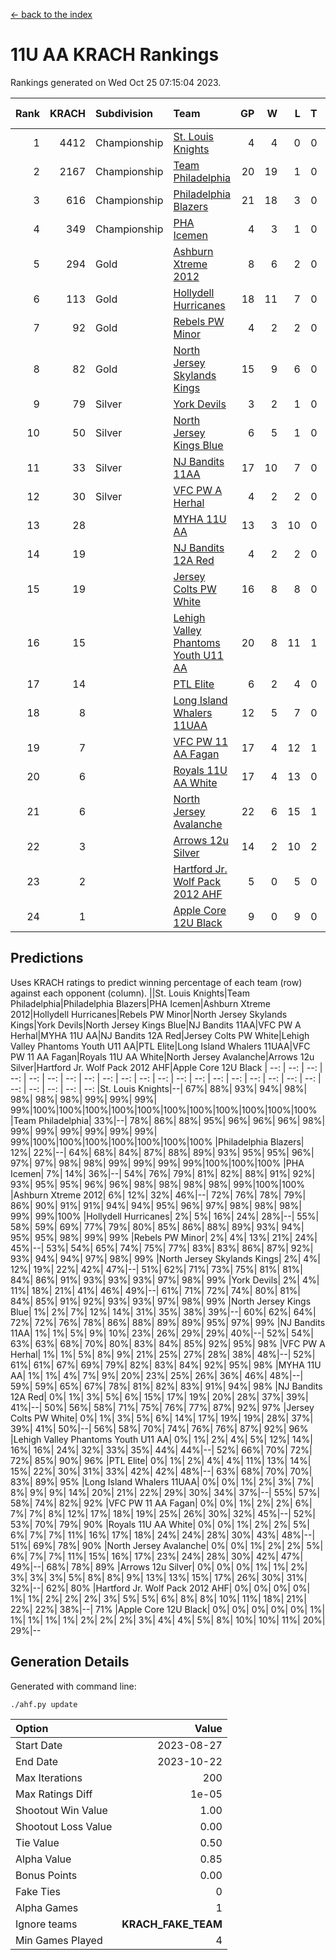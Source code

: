 [<- back to the index](readme.md)
# 11U AA KRACH Rankings
Rankings generated on Wed Oct 25 07:15:04 2023.

Rank|KRACH|Subdivision|Team|GP|W|L|T|OTW|OTL|SoS|Exp Wins|Win Diff
---:|---:|:---|:---|---:|---:|---:|---:|---:|---:|---:|---:|---:
1|4412|Championship|[St. Louis Knights](https://gamesheetstats.com/seasons/3659/teams/143319/schedule)|4|4|0|0|0|0|149|4.8|-0.0
2|2167|Championship|[Team Philadelphia](https://gamesheetstats.com/seasons/3659/teams/140788/schedule)|20|19|1|0|0|0|139|19.8|-0.0
3|616|Championship|[Philadelphia Blazers](https://gamesheetstats.com/seasons/3659/teams/140785/schedule)|21|18|3|0|0|0|420|18.8|-0.0
4|349|Championship|[PHA Icemen](https://gamesheetstats.com/seasons/3659/teams/143313/schedule)|4|3|1|0|0|0|457|3.8|-0.0
5|294|Gold|[Ashburn Xtreme 2012](https://gamesheetstats.com/seasons/3659/teams/140775/schedule)|8|6|2|0|1|0|497|6.8|-0.0
6|113|Gold|[Hollydell Hurricanes](https://gamesheetstats.com/seasons/3659/teams/140777/schedule)|18|11|7|0|0|0|578|11.9|0.0
7|92|Gold|[Rebels PW Minor](https://gamesheetstats.com/seasons/3659/teams/140786/schedule)|4|2|2|0|0|0|564|2.8|-0.0
8|82|Gold|[North Jersey Skylands Kings](https://gamesheetstats.com/seasons/3659/teams/140784/schedule)|15|9|6|0|1|1|364|9.9|0.0
9|79|Silver|[York Devils](https://gamesheetstats.com/seasons/3659/teams/140469/schedule)|3|2|1|0|1|0|546|2.9|0.0
10|50|Silver|[North Jersey Kings Blue](https://gamesheetstats.com/seasons/3659/teams/140459/schedule)|6|5|1|0|0|0|11|5.9|0.0
11|33|Silver|[NJ Bandits 11AA](https://gamesheetstats.com/seasons/3659/teams/140782/schedule)|17|10|7|0|0|1|188|10.9|0.0
12|30|Silver|[VFC PW A Herhal](https://gamesheetstats.com/seasons/3659/teams/140467/schedule)|4|2|2|0|0|0|50|2.9|0.0
13|28||[MYHA 11U AA](https://gamesheetstats.com/seasons/3659/teams/140781/schedule)|13|3|10|0|0|0|613|3.9|0.0
14|19||[NJ Bandits 12A Red](https://gamesheetstats.com/seasons/3659/teams/140458/schedule)|4|2|2|0|0|0|26|2.9|0.0
15|19||[Jersey Colts PW White](https://gamesheetstats.com/seasons/3659/teams/140778/schedule)|16|8|8|0|1|0|187|8.9|0.0
16|15||[Lehigh Valley Phantoms Youth U11 AA](https://gamesheetstats.com/seasons/3659/teams/140779/schedule)|20|8|11|1|1|0|518|9.4|0.0
17|14||[PTL Elite](https://gamesheetstats.com/seasons/3659/teams/140462/schedule)|6|2|4|0|0|0|37|2.9|0.0
18|8||[Long Island Whalers 11UAA](https://gamesheetstats.com/seasons/3659/teams/140780/schedule)|12|5|7|0|0|1|66|5.9|0.0
19|7||[VFC PW 11 AA Fagan](https://gamesheetstats.com/seasons/3659/teams/140789/schedule)|17|4|12|1|1|1|166|5.4|0.0
20|6||[Royals 11U AA White](https://gamesheetstats.com/seasons/3659/teams/140787/schedule)|17|4|13|0|0|0|255|4.9|0.0
21|6||[North Jersey Avalanche](https://gamesheetstats.com/seasons/3659/teams/140783/schedule)|22|6|15|1|1|3|131|7.4|0.0
22|3||[Arrows 12u Silver](https://gamesheetstats.com/seasons/3659/teams/140774/schedule)|14|2|10|2|0|0|65|3.9|0.0
23|2||[Hartford Jr. Wolf Pack 2012 AHF](https://gamesheetstats.com/seasons/3659/teams/140776/schedule)|5|0|5|0|0|0|40|0.9|0.0
24|1||[Apple Core 12U Black](https://gamesheetstats.com/seasons/3659/teams/140773/schedule)|9|0|9|0|0|0|537|0.9|0.0

## Predictions
Uses KRACH ratings to predict winning percentage of each team (row) against each opponent (column).
||St. Louis Knights|Team Philadelphia|Philadelphia Blazers|PHA Icemen|Ashburn Xtreme 2012|Hollydell Hurricanes|Rebels PW Minor|North Jersey Skylands Kings|York Devils|North Jersey Kings Blue|NJ Bandits 11AA|VFC PW A Herhal|MYHA 11U AA|NJ Bandits 12A Red|Jersey Colts PW White|Lehigh Valley Phantoms Youth U11 AA|PTL Elite|Long Island Whalers 11UAA|VFC PW 11 AA Fagan|Royals 11U AA White|North Jersey Avalanche|Arrows 12u Silver|Hartford Jr. Wolf Pack 2012 AHF|Apple Core 12U Black
| --: | --: | --: | --: | --: | --: | --: | --: | --: | --: | --: | --: | --: | --: | --: | --: | --: | --: | --: | --: | --: | --: | --: | --: | --: 
|St. Louis Knights|--| 67%| 88%| 93%| 94%| 98%| 98%| 98%| 98%| 99%| 99%| 99%| 99%|100%|100%|100%|100%|100%|100%|100%|100%|100%|100%|100%
|Team Philadelphia| 33%|--| 78%| 86%| 88%| 95%| 96%| 96%| 96%| 98%| 99%| 99%| 99%| 99%| 99%| 99%| 99%|100%|100%|100%|100%|100%|100%|100%
|Philadelphia Blazers| 12%| 22%|--| 64%| 68%| 84%| 87%| 88%| 89%| 93%| 95%| 95%| 96%| 97%| 97%| 98%| 98%| 99%| 99%| 99%| 99%|100%|100%|100%
|PHA Icemen|  7%| 14%| 36%|--| 54%| 76%| 79%| 81%| 82%| 88%| 91%| 92%| 93%| 95%| 95%| 96%| 96%| 98%| 98%| 98%| 98%| 99%|100%|100%
|Ashburn Xtreme 2012|  6%| 12%| 32%| 46%|--| 72%| 76%| 78%| 79%| 86%| 90%| 91%| 91%| 94%| 94%| 95%| 96%| 97%| 98%| 98%| 98%| 99%| 99%|100%
|Hollydell Hurricanes|  2%|  5%| 16%| 24%| 28%|--| 55%| 58%| 59%| 69%| 77%| 79%| 80%| 85%| 86%| 88%| 89%| 93%| 94%| 95%| 95%| 98%| 99%| 99%
|Rebels PW Minor|  2%|  4%| 13%| 21%| 24%| 45%|--| 53%| 54%| 65%| 74%| 75%| 77%| 83%| 83%| 86%| 87%| 92%| 93%| 94%| 94%| 97%| 98%| 99%
|North Jersey Skylands Kings|  2%|  4%| 12%| 19%| 22%| 42%| 47%|--| 51%| 62%| 71%| 73%| 75%| 81%| 81%| 84%| 86%| 91%| 93%| 93%| 93%| 97%| 98%| 99%
|York Devils|  2%|  4%| 11%| 18%| 21%| 41%| 46%| 49%|--| 61%| 71%| 72%| 74%| 80%| 81%| 84%| 85%| 91%| 92%| 93%| 93%| 97%| 98%| 99%
|North Jersey Kings Blue|  1%|  2%|  7%| 12%| 14%| 31%| 35%| 38%| 39%|--| 60%| 62%| 64%| 72%| 72%| 76%| 78%| 86%| 88%| 89%| 89%| 95%| 97%| 99%
|NJ Bandits 11AA|  1%|  1%|  5%|  9%| 10%| 23%| 26%| 29%| 29%| 40%|--| 52%| 54%| 63%| 63%| 68%| 70%| 80%| 83%| 84%| 85%| 92%| 95%| 98%
|VFC PW A Herhal|  1%|  1%|  5%|  8%|  9%| 21%| 25%| 27%| 28%| 38%| 48%|--| 52%| 61%| 61%| 67%| 69%| 79%| 82%| 83%| 84%| 92%| 95%| 98%
|MYHA 11U AA|  1%|  1%|  4%|  7%|  9%| 20%| 23%| 25%| 26%| 36%| 46%| 48%|--| 59%| 59%| 65%| 67%| 78%| 81%| 82%| 83%| 91%| 94%| 98%
|NJ Bandits 12A Red|  0%|  1%|  3%|  5%|  6%| 15%| 17%| 19%| 20%| 28%| 37%| 39%| 41%|--| 50%| 56%| 58%| 71%| 75%| 76%| 77%| 87%| 92%| 97%
|Jersey Colts PW White|  0%|  1%|  3%|  5%|  6%| 14%| 17%| 19%| 19%| 28%| 37%| 39%| 41%| 50%|--| 56%| 58%| 70%| 74%| 76%| 76%| 87%| 92%| 96%
|Lehigh Valley Phantoms Youth U11 AA|  0%|  1%|  2%|  4%|  5%| 12%| 14%| 16%| 16%| 24%| 32%| 33%| 35%| 44%| 44%|--| 52%| 66%| 70%| 72%| 72%| 85%| 90%| 96%
|PTL Elite|  0%|  1%|  2%|  4%|  4%| 11%| 13%| 14%| 15%| 22%| 30%| 31%| 33%| 42%| 42%| 48%|--| 63%| 68%| 70%| 70%| 83%| 89%| 95%
|Long Island Whalers 11UAA|  0%|  0%|  1%|  2%|  3%|  7%|  8%|  9%|  9%| 14%| 20%| 21%| 22%| 29%| 30%| 34%| 37%|--| 55%| 57%| 58%| 74%| 82%| 92%
|VFC PW 11 AA Fagan|  0%|  0%|  1%|  2%|  2%|  6%|  7%|  7%|  8%| 12%| 17%| 18%| 19%| 25%| 26%| 30%| 32%| 45%|--| 52%| 53%| 70%| 79%| 90%
|Royals 11U AA White|  0%|  0%|  1%|  2%|  2%|  5%|  6%|  7%|  7%| 11%| 16%| 17%| 18%| 24%| 24%| 28%| 30%| 43%| 48%|--| 51%| 69%| 78%| 90%
|North Jersey Avalanche|  0%|  0%|  1%|  2%|  2%|  5%|  6%|  7%|  7%| 11%| 15%| 16%| 17%| 23%| 24%| 28%| 30%| 42%| 47%| 49%|--| 68%| 78%| 89%
|Arrows 12u Silver|  0%|  0%|  0%|  1%|  1%|  2%|  3%|  3%|  3%|  5%|  8%|  8%|  9%| 13%| 13%| 15%| 17%| 26%| 30%| 31%| 32%|--| 62%| 80%
|Hartford Jr. Wolf Pack 2012 AHF|  0%|  0%|  0%|  0%|  1%|  1%|  2%|  2%|  2%|  3%|  5%|  5%|  6%|  8%|  8%| 10%| 11%| 18%| 21%| 22%| 22%| 38%|--| 71%
|Apple Core 12U Black|  0%|  0%|  0%|  0%|  0%|  1%|  1%|  1%|  1%|  1%|  2%|  2%|  2%|  3%|  4%|  4%|  5%|  8%| 10%| 10%| 11%| 20%| 29%|--

## Generation Details

Generated with command line:
```
./ahf.py update
```

| Option | Value |
| :----- | ----: |
| Start Date | 2023-08-27 |
| End Date | 2023-10-22 |
| Max Iterations | 200 |
| Max Ratings Diff | 1e-05 |
| Shootout Win Value | 1.00 |
| Shootout Loss Value | 0.00 |
| Tie Value | 0.50 |
| Alpha Value | 0.85 |
| Bonus Points | 0.00 |
| Fake Ties | 0 |
| Alpha Games | 1 |
| Ignore teams | __KRACH_FAKE_TEAM__ |
| Min Games Played | 4 |

